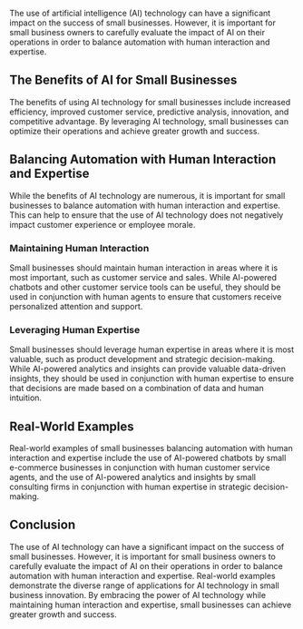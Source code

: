 
The use of artificial intelligence (AI) technology can have a significant impact on the success of small businesses. However, it is important for small business owners to carefully evaluate the impact of AI on their operations in order to balance automation with human interaction and expertise.

The Benefits of AI for Small Businesses
---------------------------------------

The benefits of using AI technology for small businesses include increased efficiency, improved customer service, predictive analysis, innovation, and competitive advantage. By leveraging AI technology, small businesses can optimize their operations and achieve greater growth and success.

Balancing Automation with Human Interaction and Expertise
---------------------------------------------------------

While the benefits of AI technology are numerous, it is important for small businesses to balance automation with human interaction and expertise. This can help to ensure that the use of AI technology does not negatively impact customer experience or employee morale.

### Maintaining Human Interaction

Small businesses should maintain human interaction in areas where it is most important, such as customer service and sales. While AI-powered chatbots and other customer service tools can be useful, they should be used in conjunction with human agents to ensure that customers receive personalized attention and support.

### Leveraging Human Expertise

Small businesses should leverage human expertise in areas where it is most valuable, such as product development and strategic decision-making. While AI-powered analytics and insights can provide valuable data-driven insights, they should be used in conjunction with human expertise to ensure that decisions are made based on a combination of data and human intuition.

Real-World Examples
-------------------

Real-world examples of small businesses balancing automation with human interaction and expertise include the use of AI-powered chatbots by small e-commerce businesses in conjunction with human customer service agents, and the use of AI-powered analytics and insights by small consulting firms in conjunction with human expertise in strategic decision-making.

Conclusion
----------

The use of AI technology can have a significant impact on the success of small businesses. However, it is important for small business owners to carefully evaluate the impact of AI on their operations in order to balance automation with human interaction and expertise. Real-world examples demonstrate the diverse range of applications for AI technology in small business innovation. By embracing the power of AI technology while maintaining human interaction and expertise, small businesses can achieve greater growth and success.
